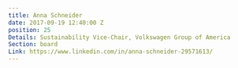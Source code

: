 ```yaml
---
title: Anna Schneider
date: 2017-09-19 12:40:00 Z
position: 25
Details: Sustainability Vice-Chair, Volkswagen Group of America
Section: board
Link: https://www.linkedin.com/in/anna-schneider-29571613/
---
```


